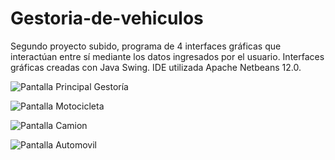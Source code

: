 # Gestoria-de-vehiculos
Segundo proyecto subido, programa de 4 interfaces gráficas que interactúan entre sí mediante los datos ingresados por el usuario.
Interfaces gráficas creadas con Java Swing.
IDE utilizada Apache Netbeans 12.0.

![Pantalla Principal Gestoría](https://raw.github.com/walkiria-paturlanne/Gestoria-de-vehiculos/master/imagenes/Captura%20Gestoría%20recortada.png)

![Pantalla Motocicleta](https://raw.github.com/walkiria-paturlanne/Gestoria-de-vehiculos/master/imagenes/Captura%20Gestoria%20Motocicleta%20recortada.png)

![Pantalla Camion](https://raw.github.com/walkiria-paturlanne/Gestoria-de-vehiculos/master/imagenes/Captura%20Gestoria%20Camion%20recortada.png)

![Pantalla Automovil](https://raw.github.com/walkiria-paturlanne/Gestoria-de-vehiculos/master/imagenes/Captura%20gestoria%20Automovil%20recortada.png)
